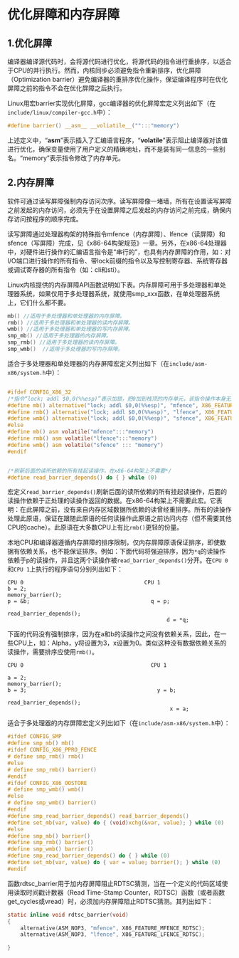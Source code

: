 # 优化屏障和内存屏障 
## 1.优化屏障
编译器编译源代码时，会将源代码进行优化，将源代码的指令进行重排序，以适合于CPU的并行执行。然而，内核同步必须避免指令重新排序，优化屏障（Optimization barrier）避免编译器的重排序优化操作，保证编译程序时在优化屏障之前的指令不会在优化屏障之后执行。

 Linux用宏barrier实现优化屏障，gcc编译器的优化屏障宏定义列出如下（在`include/linux/compiler-gcc.h`中）： 

```c
#define barrier() __asm__ __voliatile__("":::"memory")
```
上述定义中，“__asm__”表示插入了汇编语言程序，“__volatile__”表示阻止编译器对该值进行优化，确保变量使用了用户定义的精确地址，而不是装有同一信息的一些别名。“memory”表示指令修改了内存单元。 

## 2.内存屏障
 软件可通过读写屏障强制内存访问次序。读写屏障像一堵墙，所有在设置读写屏障之前发起的内存访问，必须先于在设置屏障之后发起的内存访问之前完成，确保内存访问按程序的顺序完成。

读写屏障通过处理器构架的特殊指令mfence（内存屏障）、lfence（读屏障）和sfence（写屏障）完成，见《x86-64构架规范》一章。另外，在x86-64处理器中，对硬件进行操作的汇编语言指令是“串行的”，也具有内存屏障的作用，如：对I/O端口进行操作的所有指令、带lock前缀的指令以及写控制寄存器、系统寄存器或调试寄存器的所有指令（如：cli和sti）。

Linux内核提供的内存屏障API函数说明如下表。内存屏障可用于多处理器和单处理器系统，如果仅用于多处理器系统，就使用smp_xxx函数，在单处理器系统上，它们什么都不要。

```c
mb() //适用于多处理器和单处理器的内存屏障。 
rmb() //适用于多处理器和单处理器的读内存屏障。 
wmb() //适用于多处理器和单处理器的写内存屏障。 
smp_mb() //适用于多处理器的内存屏障。 
smp_rmb() //适用于多处理器的读内存屏障。 
smp_wmb()  //适用于多处理器的写内存屏障。
```
适合于多处理器和单处理器的内存屏障宏定义列出如下（在`include/asm-x86/system.h`中）：

```c

#ifdef CONFIG_X86_32
/*指令“lock; addl $0,0(%%esp)”表示加锁，把0加到栈顶的内存单元，该指令操作本身无意义，但这些指令起到内存屏障的作用，让前面的指令执行完成。具有XMM2特征的CPU已有内存屏障指令，就直接使用该指令*/
#define mb() alternative("lock; addl $0,0(%%esp)", "mfence", X86_FEATURE_XMM2)
#define rmb() alternative("lock; addl $0,0(%%esp)", "lfence", X86_FEATURE_XMM2)
#define wmb() alternative("lock; addl $0,0(%%esp)", "sfence", X86_FEATURE_XMM)
#else
#define mb() asm volatile("mfence":::"memory")
#define rmb() asm volatile("lfence":::"memory")
#define wmb() asm volatile("sfence" ::: "memory")
#endif


/*刷新后面的读所依赖的所有挂起读操作，在x86-64构架上不需要*/
#define read_barrier_depends() do { } while (0) 
```
宏定义`read_barrier_depends()`刷新后面的读所依赖的所有挂起读操作，后面的读操作依赖于正处理的读操作返回的数据。在x86-64构架上不需要此宏。它表明：在此屏障之前，没有来自内存区域数据所依赖的读曾经重排序。所有的读操作处理此原语，保证在跟随此原语的任何读操作此原语之前访问内存（但不需要其他CPU的cache）。此原语在大多数CPU上有比`rmb()`更轻的份量。

本地CPU和编译器遵循内存屏障的排序限制，仅内存屏障原语保证排序，即使数据有依赖关系，也不能保证排序。例如：下面代码将强迫排序，因为`*q`的读操作依赖于p的读操作，并且这两个读操作被`read_barrier_depends()`分开。在`CPU 0`和`CPU 1`上执行的程序语句分别列出如下：

```
CPU 0                                      CPU 1 
b = 2;
memory_barrier();
p = &b;                                      q = p;
                                                  read_barrier_depends();
                                                  d = *q;
``` 
下面的代码没有强制排序，因为在a和b的读操作之间没有依赖关系，因此，在一些CPU上，如：Alpha，y将设置为3，x设置为0。类似这种没有数据依赖关系的读操作，需要排序应使用`rmb()`。

```
CPU 0                                        CPU 1

a = 2;
memory_barrier();
b = 3;                                         y = b;
                                                   read_barrier_depends();
                                                   x = a;
```

适合于多处理器的内存屏障宏定义列出如下（在`include/asm-x86/system.h`中）：

```c
#ifdef CONFIG_SMP
#define smp_mb() mb()
#ifdef CONFIG_X86_PPRO_FENCE
# define smp_rmb() rmb()
#else
# define smp_rmb() barrier()
#endif
#ifdef CONFIG_X86_OOSTORE
# define smp_wmb() wmb()
#else
# define smp_wmb() barrier()
#endif
#define smp_read_barrier_depends() read_barrier_depends()
#define set_mb(var, value) do { (void)xchg(&var, value); } while (0)
#else
#define smp_mb() barrier()
#define smp_rmb() barrier()
#define smp_wmb() barrier()
#define smp_read_barrier_depends() do { } while (0)
#define set_mb(var, value) do { var = value; barrier(); } while (0)
#endif 
```

函数rdtsc_barrier用于加内存屏障阻止RDTSC猜测，当在一个定义的代码区域使用读取时间戳计数器（Read Time-Stamp Counter，RDTSC）函数（或者函数get_cycles或vread）时，必须加内存屏障阻止RDTSC猜测。其列出如下：

```c
static inline void rdtsc_barrier(void)
{
    alternative(ASM_NOP3, "mfence", X86_FEATURE_MFENCE_RDTSC);
    alternative(ASM_NOP3, "lfence", X86_FEATURE_LFENCE_RDTSC);
 
}
```